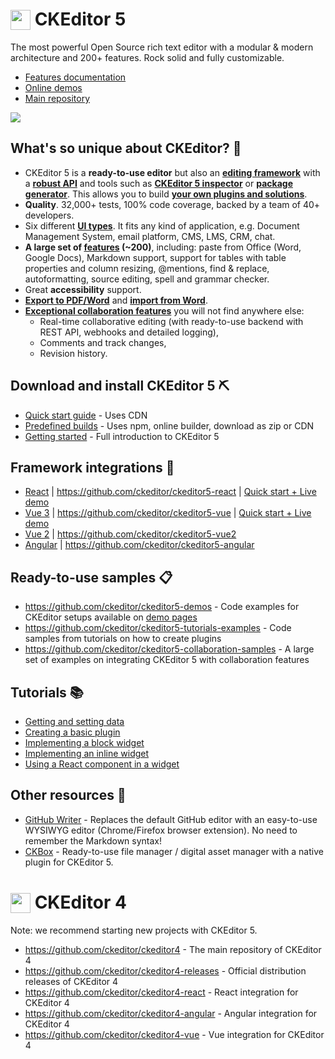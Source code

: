 # <img src="https://user-images.githubusercontent.com/538321/217246909-b6d4db57-d50d-45db-a623-ccac79cdfc3f.png" style="height:32px; vertical-align:text-bottom;"/> CKEditor 5


The most powerful Open Source rich text editor with a modular & modern architecture and 200+ features. Rock solid and fully customizable.

- [Features documentation](https://ckeditor.com/docs/ckeditor5/latest/features/index.html) 
- [Online demos](https://ckeditor.com/ckeditor-5/demo/)
- [Main repository](https://github.com/ckeditor/ckeditor5)

<img src="https://ckeditor.com/assets/images/webp/illustration/home-editor-colabo-83272446bf.webp" style="align:center">

## What's so unique about CKEditor? 💫
 - CKEditor 5 is a **ready-to-use editor** but also an **[editing framework](https://ckeditor.com/docs/ckeditor5/latest/framework/index.html)** with a **[robust API](https://ckeditor.com/docs/ckeditor5/latest/api/index.html)** and tools such as **[CKEditor 5 inspector](https://ckeditor.com/docs/ckeditor5/latest/framework/guides/development-tools.html#ckeditor-5-inspector)** or **[package generator](https://ckeditor.com/docs/ckeditor5/latest/framework/guides/plugins/package-generator/using-package-generator.html)**. This allows you to build **[your own plugins and solutions](https://github.com/ckeditor/ckeditor5-tutorials-examples)**.
 - **Quality**. 32,000+ tests, 100% code coverage, backed by a team of 40+ developers.
 - Six different **[UI types](https://ckeditor.com/ckeditor-5/demo/editor-types/)**. It fits any kind of application, e.g. Document Management System, email platform, CMS, LMS, CRM, chat.
 - **A large set of [features](https://ckeditor.com/docs/ckeditor5/latest/features/index.html) (~200)**, including: paste from Office (Word, Google Docs), Markdown support, support for tables with table properties and column resizing, @mentions, find & replace, autoformatting, source editing, spell  and grammar checker.
 - Great **accessibility** support.
 - **[Export to PDF/Word](https://ckeditor.com/export-to-pdf-word/)** and **[import from Word](https://ckeditor.com/import-from-word/)**.
 - **[Exceptional collaboration features](https://ckeditor.com/collaboration/)** you will not find anywhere else: 
   - Real-time collaborative editing (with ready-to-use backend with REST API, webhooks and detailed logging),
   - Comments and track changes,
   - Revision history.

## Download and install CKEditor 5 ⛏️

- [Quick start guide](https://ckeditor.com/docs/ckeditor5/latest/installation/getting-started/quick-start.html) - Uses CDN
- [Predefined builds](https://ckeditor.com/docs/ckeditor5/latest/installation/getting-started/predefined-builds.html) - Uses npm, online builder, download as zip or CDN
- [Getting started](https://ckeditor.com/docs/ckeditor5/latest/installation/index.html) - Full introduction to CKEditor 5

## Framework integrations 🧩

- [React](https://ckeditor.com/docs/ckeditor5/latest/installation/frameworks/react.html) | https://github.com/ckeditor/ckeditor5-react | [Quick start + Live demo](https://ckeditor.com/ckeditor-5/react/)
- [Vue 3](https://ckeditor.com/docs/ckeditor5/latest/installation/frameworks/vuejs-v3.html) | https://github.com/ckeditor/ckeditor5-vue | [Quick start + Live demo](https://ckeditor.com/ckeditor-5/vue/#code-example) 
- [Vue 2](https://ckeditor.com/docs/ckeditor5/latest/installation/frameworks/vuejs-v2.html) | https://github.com/ckeditor/ckeditor5-vue2
- [Angular](https://ckeditor.com/docs/ckeditor5/latest/installation/frameworks/angular.html) | https://github.com/ckeditor/ckeditor5-angular

## Ready-to-use samples 📋

- https://github.com/ckeditor/ckeditor5-demos - Code examples for CKEditor setups available on [demo pages](https://ckeditor.com/ckeditor-5/demo/)
- https://github.com/ckeditor/ckeditor5-tutorials-examples - Code samples from tutorials on how to create plugins
- https://github.com/ckeditor/ckeditor5-collaboration-samples - A large set of examples on integrating CKEditor 5 with collaboration features

## Tutorials 📚

 - [Getting and setting data](https://ckeditor.com/docs/ckeditor5/latest/installation/getting-started/getting-and-setting-data.html)
 - [Creating a basic plugin](https://ckeditor.com/docs/ckeditor5/latest/framework/guides/plugins/creating-simple-plugin-timestamp.html)
 - [Implementing a block widget](https://ckeditor.com/docs/ckeditor5/latest/framework/guides/tutorials/implementing-a-block-widget.html)
 - [Implementing an inline widget](https://ckeditor.com/docs/ckeditor5/latest/framework/guides/tutorials/implementing-an-inline-widget.html)
 - [Using a React component in a widget](https://ckeditor.com/docs/ckeditor5/latest/framework/guides/tutorials/using-react-in-a-widget.html)
 
 ## Other resources 🧰
 
 - [GitHub Writer](https://github.com/ckeditor/github-writer) - Replaces the default GitHub editor with an easy-to-use WYSIWYG editor (Chrome/Firefox browser extension). No need to remember the Markdown syntax!
 - [CKBox](https://ckeditor.com/ckbox/) - Ready-to-use file manager / digital asset manager with a native plugin for CKEditor 5.
 
 # <img src="https://user-images.githubusercontent.com/538321/217248816-e1be1e91-021f-4fce-bf1f-7d05b1946312.png" style="height:32px; vertical-align:text-bottom;"/> CKEditor 4

 
 Note: we recommend starting new projects with CKEditor 5.
 
 * https://github.com/ckeditor/ckeditor4 - The main repository of CKEditor 4
 * https://github.com/ckeditor/ckeditor4-releases - Official distribution releases of CKEditor 4
 * https://github.com/ckeditor/ckeditor4-react - React integration for CKEditor 4
 * https://github.com/ckeditor/ckeditor4-angular - Angular integration for CKEditor 4
 * https://github.com/ckeditor/ckeditor4-vue - Vue integration for CKEditor 4
